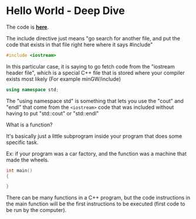 # Hello World - Deep Dive

The code is **[here](main.cpp)**.

The include directive just means "go search for another file, and put the code
that exists in that file right here where it says #include"

```cpp
#include <iostream>
```

In this particular case, it is saying to go fetch code from the "iostream header
file", which is a special C++ file that is stored where your compiler exists
most likely (For example minGW/include)

```cpp
using namespace std;
```

The "using namespace std" is something that lets you use the "cout" and "endl"
that come from the `<iostream>` code that was included without having to put
"std::cout" or "std::endl"

What is a function?

It's basically just a little subprogram inside your program that does some
specific task.

Ex: if your program was a car factory, and the function was a machine that made
the wheels.

```cpp
int main()
{

}
```

There can be many functions in a C++ program, but the code instructions in the
main function will be the first instructions to be executed (first code to be
run by the computer).